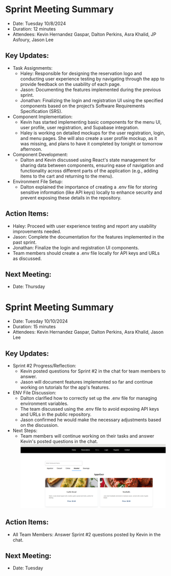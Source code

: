 # Sprint Meeting Summary
- Date: Tuesday 10/8/2024
- Duration: 12 minutes
- Attendees: Kevin Hernandez Gaspar, Dalton Perkins, Asra Khalid, JP Asfoury, Jason Lee

## Key Updates:
  - Task Assignments:
    - Haley: Responsible for designing the reservation logo and conducting user experience testing by navigating through the app to provide feedback on the usability of each page.
    - Jason: Documenting the features implemented during the previous sprint.
    - Jonathan: Finalizing the login and registration UI using the specified components based on the project’s Software Requirements Specification (SRS).
  - Component Implementation:
    - Kevin has started implementing basic components for the menu UI, user profile, user registration, and Supabase integration.
    - Haley is working on detailed mockups for the user registration, login, and menu pages. She will also create a user profile mockup, as it was missing, and plans to have it completed by tonight or tomorrow afternoon.
  - Component Development:
    - Dalton and Kevin discussed using React's state management for sharing data between components, ensuring ease of navigation and functionality across different parts of the application (e.g., adding items to the cart and returning to the menu).
  - Environment File Setup:
    - Dalton explained the importance of creating a .env file for storing sensitive information (like API keys) locally to enhance security and prevent exposing these details in the repository.
 ## Action Items:
  - Haley: Proceed with user experience testing and report any usability improvements needed.
  - Jason: Complete the documentation for the features implemented in the past sprint.
  - Jonathan: Finalize the login and registration UI components.
  - Team members should create a .env file locally for API keys and URLs as discussed.
 ## Next Meeting:
  - Date: Thursday

# Sprint Meeting Summary
- Date: Tuesday 10/10/2024
- Duration: 15 minutes
- Attendees: Kevin Hernandez Gaspar, Dalton Perkins, Asra Khalid, Jason Lee

## Key Updates:
  - Sprint #2 Progress/Reflection:
    - Kevin posted questions for Sprint #2 in the chat for team members to answer.
    - Jason will document features implemented so far and continue working on tutorials for the app's features.
  - ENV File Discussion:
    - Dalton clarified how to correctly set up the .env file for managing environment variables.
    - The team discussed using the .env file to avoid exposing API keys and URLs in the public repository.
    - Jason confirmed he would make the necessary adjustments based on the discussion.
  - Next Steps:
    - Team members will continue working on their tasks and answer Kevin's posted questions in the chat.
      ![Rapid Reservation menu page](menu-card-updated.png)
 ## Action Items:
   - All Team Members: Answer Sprint #2 questions posted by Kevin in the chat.
 ## Next Meeting:
  - Date: Tuesday
      
